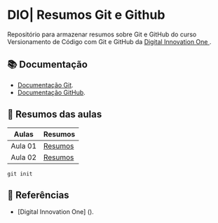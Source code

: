 
# DIO| Resumos Git e Github

Repositório para armazenar resumos sobre Git e GitHub do curso Versionamento de Código com Git  e GitHub da [Digital Innovation One ](https://www.dio.me/).

## 📚 Documentação
- [Documentação Git](https://git-scm.com/docs/git/pt_BR).
- [Documentação GitHub](https://docs.github.com/pt).

## 📝  Resumos das aulas

| Aulas | Resumos |
|------|---------|
| Aula 01| [Resumos]() |
Aula 02| [Resumos]() |

```
git init
```

## 🔎 Referências
- [Digital Innovation One] ().
